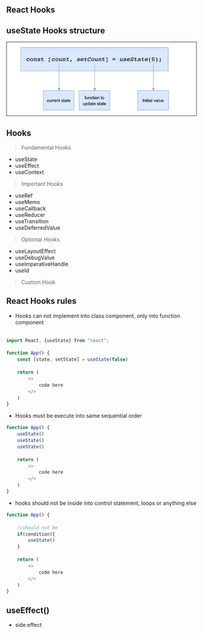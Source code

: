 ## React Hooks

## useState Hooks structure

![img](./public/useState.jpg)

## Hooks

> Fundamental Hooks
* useState
* useEffect
* useContext

> Important Hooks
* useRef
* useMemo
* useCallback
* useReducer
* useTransition
* useDeferredValue

>Optional Hooks
* useLayoutEffect
* useDebugValue
* useImperativeHandle
* useId

>Custom Hook


## React Hooks rules

* Hooks can not implement into class component, only into function component

```js

import React, {useState} from "react";

function App() {
    const [state, setState] = useState(false)

    return (
        <>
            code here
        </>
    )
} 
```
* Hooks must be execute into same sequential order 

```js
function App() {
    useState()
    useState()
    useState()

    return (
        <>
            code here
        </>
    )
} 

```
* hooks should not be inside into control statement, loops or anything else

```js
function App() {
    
    //should not be
    if(condition){
        useState()
    }

    return (
        <>
            code here
        </>
    )
} 

```

## useEffect()

* side effect
